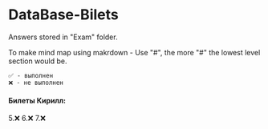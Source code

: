 # DataBase-Bilets

Answers stored in "Exam" folder.

To make mind map using makrdown - Use "#", the more "#" the lowest level section would be.
```
✅ - выполнен
❌ - не выполнен
```
#### Билеты Кирилл:
5.❌
6.❌
7.❌
